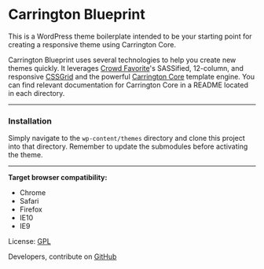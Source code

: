 # Carrington Blueprint

This is a WordPress theme boilerplate intended to be your starting point for creating a responsive theme using Carrington Core.

Carrington Blueprint uses several technologies to help you create new themes quickly. It leverages [Crowd Favorite](http://crowdfavorite.com)'s SASSified, 12-column, and responsive [CSSGrid](https://github.com/crowdfavorite/css-grid) and the powerful [Carrington Core](https://github.com/crowdfavorite/wp-carrington-core) template engine. You can find relevant documentation for Carrington Core in a README located in each directory.

---

### Installation

Simply navigate to the `wp-content/themes` directory and clone this project into that directory. Remember to update the submodules before activating the theme.

---

**Target browser compatibility:**
- Chrome
- Safari
- Firefox
- IE10
- IE9

License: [GPL](http://www.opensource.org/licenses/gpl-license.php)

Developers, contribute on [GitHub](https://github.com/crowdfavorite/wp-carrington-blueprint)
